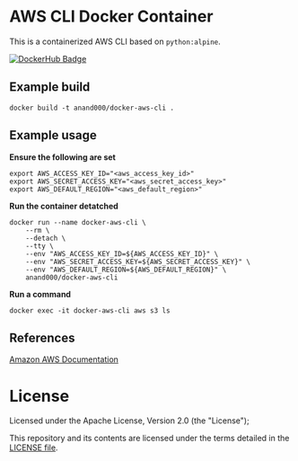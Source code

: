 # AWS CLI Docker Container

This is a containerized AWS CLI based on `python:alpine`.

[![DockerHub Badge](http://dockeri.co/image/anand000/docker-aws-cli)](https://hub.docker.com/r/anand000/docker-aws-cli/)

## Example build

```
docker build -t anand000/docker-aws-cli .
```

## Example usage

**Ensure the following are set**

```
export AWS_ACCESS_KEY_ID="<aws_access_key_id>"
export AWS_SECRET_ACCESS_KEY="<aws_secret_access_key>"
export AWS_DEFAULT_REGION="<aws_default_region>"
```

**Run the container detatched**
```
docker run --name docker-aws-cli \
    --rm \
    --detach \
    --tty \
    --env "AWS_ACCESS_KEY_ID=${AWS_ACCESS_KEY_ID}" \
    --env "AWS_SECRET_ACCESS_KEY=${AWS_SECRET_ACCESS_KEY}" \
    --env "AWS_DEFAULT_REGION=${AWS_DEFAULT_REGION}" \
    anand000/docker-aws-cli
```

**Run a command**
```
docker exec -it docker-aws-cli aws s3 ls
```

## References

[Amazon AWS Documentation](https://aws.amazon.com/documentation/cli/)

# License

Licensed under the Apache License, Version 2.0 (the "License");

This repository and its contents are licensed under the terms detailed in the [LICENSE file](./LICENSE).

